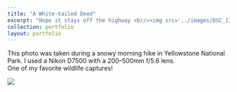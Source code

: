 ```yaml
---
title: "A White-tailed Deed"
excerpt: "Hope it stays off the highway <br/><img src='../images/DSC_1178.JPG'>"
collection: portfolio
layout: portfolio
---
```


This photo was taken during a snowy morning hike in Yellowstone National Park. I used a Nikon D7500 with a 200–500mm f/5.6 lens.  
One of my favorite wildlife captures!

<img src='{{ site.baseurl }}/images/DSC_1178.JPG'>